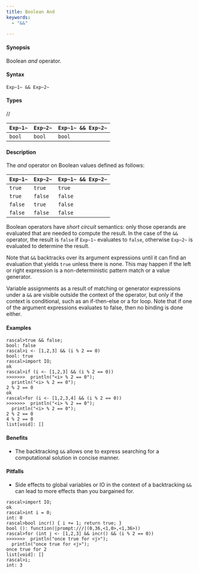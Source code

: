```yaml
---
title: Boolean And
keywords:
  - "&&"

---
```


#### Synopsis

Boolean _and_ operator.

#### Syntax

`Exp~1~ && Exp~2~`

#### Types

//

| `Exp~1~` | `Exp~2~`  | `Exp~1~ && Exp~2~`  |
| --- | --- | --- |
| `bool`       | `bool`         | `bool`  |

#### Description

The _and_ operator on Boolean values defined as follows:

| `Exp~1~` | `Exp~2~`  | `Exp~1~ && Exp~2~`  |
| --- | --- | --- |
| `true`       | `true`         | `true`  |
| `true`       | `false`         | `false`  |
| `false`       | `true`         | `false`  |
| `false`       | `false`         | `false`  |

Boolean operators have _short circuit_ semantics:  only those operands are evaluated that are needed to compute the result. In the case of the `&&` operator, the result is `false` if `Exp~1~` evaluates to `false`, otherwise `Exp~2~` is evaluated to determine the result.

Note that `&&` backtracks over its argument expressions until it can find an evaluation that yields `true` unless there is none. This may happen if the left or right expression is a non-deterministic pattern match or a value generator.

Variable assignments as a result of matching or generator expressions under a `&&` are visible outside the context of the operator, but only if the context is conditional, such as an if-then-else or a for loop. Note that if one of the argument expressions evaluates to false, then no binding is done either.

#### Examples

```rascal-shell 
rascal>true && false;
bool: false
rascal>i <- [1,2,3] && (i % 2 == 0)
bool: true
rascal>import IO;
ok
rascal>if (i <- [1,2,3] && (i % 2 == 0))
>>>>>>>  println("<i> % 2 == 0");
  println("<i> % 2 == 0");
2 % 2 == 0
ok
rascal>for (i <- [1,2,3,4] && (i % 2 == 0)) 
>>>>>>>  println("<i> % 2 == 0");
  println("<i> % 2 == 0");
2 % 2 == 0
4 % 2 == 0
list[void]: []
```

#### Benefits

*  The backtracking `&&` allows one to express searching for a computational solution in concise manner.

#### Pitfalls

*  Side effects to global variables or IO in the context of a backtracking `&&` can lead to more effects than you bargained for.

```rascal-shell 
rascal>import IO;
ok
rascal>int i = 0;
int: 0
rascal>bool incr() { i += 1; return true; }
bool (): function(|prompt:///|(0,36,<1,0>,<1,36>))
rascal>for (int j <- [1,2,3] && incr() && (i % 2 == 0)) 
>>>>>>>  println("once true for <j>");
  println("once true for <j>");
once true for 2
list[void]: []
rascal>i;
int: 3
```


